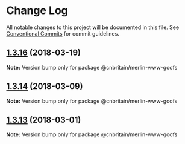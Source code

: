 # Change Log

All notable changes to this project will be documented in this file.
See [Conventional Commits](https://conventionalcommits.org) for commit guidelines.

<a name="1.3.16"></a>
## [1.3.16](https://github.com/cnduk/merlin-www-components/compare/@cnbritain/merlin-www-goofs@1.3.15...@cnbritain/merlin-www-goofs@1.3.16) (2018-03-19)




**Note:** Version bump only for package @cnbritain/merlin-www-goofs

<a name="1.3.14"></a>
## [1.3.14](https://github.com/cnduk/merlin-www-components/compare/@cnbritain/merlin-www-goofs@1.3.13...@cnbritain/merlin-www-goofs@1.3.14) (2018-03-09)




**Note:** Version bump only for package @cnbritain/merlin-www-goofs

<a name="1.3.13"></a>
## [1.3.13](https://github.com/cnduk/merlin-www-components/compare/@cnbritain/merlin-www-goofs@1.3.12...@cnbritain/merlin-www-goofs@1.3.13) (2018-03-01)




**Note:** Version bump only for package @cnbritain/merlin-www-goofs
